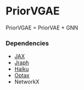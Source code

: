 # PriorVGAE

PriorVGAE = PriorVAE + GNN

### Dependencies

- [JAX](https://jax.readthedocs.io/en/latest/)
- [Jraph](https://github.com/deepmind/jraph)
- [Haiku](https://github.com/deepmind/dm-haiku)
- [Optax](https://github.com/deepmind/optax)
- NetworkX
